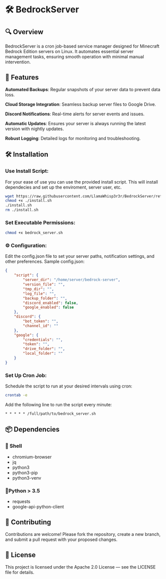 # 🛠️ BedrockServer

## 🔍 Overview
BedrockServer is a cron job-based service manager designed for Minecraft Bedrock Edition servers on Linux. It automates essential server management tasks, ensuring smooth operation with minimal manual intervention.

## 🚀 Features
**Automated Backups**: Regular snapshots of your server data to prevent data loss.

**Cloud Storage Integration**: Seamless backup server files to Google Drive.

**Discord Notifications**: Real-time alerts for server events and issues.

**Automatic Updates**: Ensures your server is always running the latest version with nightly updates.

**Robust Logging**: Detailed logs for monitoring and troubleshooting.

## 🛠️ Installation
### Use Install Script:
For your ease of use you can use the provided install script. This will install dependecies and set up the enviroment, server user, etc.

```bash
wget https://raw.githubusercontent.com/LlamaWhisp3r3r/BedrockServer/refs/heads/main/install.sh
chmod +x ./install.sh
./install.sh
rm ./install.sh
```
### Set Executable Permissions:

```bash
chmod +x bedrock_server.sh
```
### ⚙️ Configuration:
Edit the config.json file to set your server paths, notification settings, and other preferences.
Sample config.json:

```json
{
    "script": {
        "server_dir": "/home/server/bedrock-server",
        "version_file": "",
        "tmp_dir": "",
        "log_file": "",
        "backup_folder": "",
        "discord_enabled": false,
        "google_enabled": false
    },
    "discord": {
        "bot_token": "",
        "channel_id": ""
    },
    "google": {
        "credentials": "",
        "token": "",
        "drive_folder": "",
        "local_folder": ""
    }
}
```

### Set Up Cron Job:
Schedule the script to run at your desired intervals using cron:

```bash
crontab -e
```
Add the following line to run the script every minute:

```cron
* * * * * /full/path/to/bedrock_server.sh
```

## 📦 Dependencies
### 🐚 Shell
- chromium-browser
- jq
- python3
- python3-pip
- python3-venv
### 🐍Python > 3.5
- requests
- google-api-python-client


## 🤝 Contributing
Contributions are welcome! Please fork the repository, create a new branch, and submit a pull request with your proposed changes.

## 📄 License
This project is licensed under the Apache 2.0 License — see the LICENSE file for details.